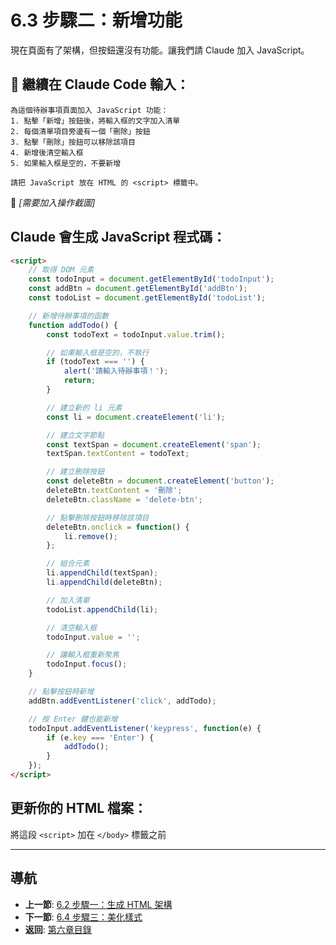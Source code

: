 # 6.3 步驟二：新增功能

現在頁面有了架構，但按鈕還沒有功能。讓我們請 Claude 加入 JavaScript。

## 💬 繼續在 Claude Code 輸入：

```
為這個待辦事項頁面加入 JavaScript 功能：
1. 點擊「新增」按鈕後，將輸入框的文字加入清單
2. 每個清單項目旁邊有一個「刪除」按鈕
3. 點擊「刪除」按鈕可以移除該項目
4. 新增後清空輸入框
5. 如果輸入框是空的，不要新增

請把 JavaScript 放在 HTML 的 <script> 標籤中。
```

📸 *[需要加入操作截圖]*

## Claude 會生成 JavaScript 程式碼：

```html
<script>
    // 取得 DOM 元素
    const todoInput = document.getElementById('todoInput');
    const addBtn = document.getElementById('addBtn');
    const todoList = document.getElementById('todoList');

    // 新增待辦事項的函數
    function addTodo() {
        const todoText = todoInput.value.trim();

        // 如果輸入框是空的，不執行
        if (todoText === '') {
            alert('請輸入待辦事項！');
            return;
        }

        // 建立新的 li 元素
        const li = document.createElement('li');

        // 建立文字節點
        const textSpan = document.createElement('span');
        textSpan.textContent = todoText;

        // 建立刪除按鈕
        const deleteBtn = document.createElement('button');
        deleteBtn.textContent = '刪除';
        deleteBtn.className = 'delete-btn';

        // 點擊刪除按鈕時移除該項目
        deleteBtn.onclick = function() {
            li.remove();
        };

        // 組合元素
        li.appendChild(textSpan);
        li.appendChild(deleteBtn);

        // 加入清單
        todoList.appendChild(li);

        // 清空輸入框
        todoInput.value = '';

        // 讓輸入框重新聚焦
        todoInput.focus();
    }

    // 點擊按鈕時新增
    addBtn.addEventListener('click', addTodo);

    // 按 Enter 鍵也能新增
    todoInput.addEventListener('keypress', function(e) {
        if (e.key === 'Enter') {
            addTodo();
        }
    });
</script>
```

## 更新你的 HTML 檔案：

將這段 `<script>` 加在 `</body>` 標籤之前

---

## 導航

- **上一節**: [6.2 步驟一：生成 HTML 架構](./6.2-html-structure.md)
- **下一節**: [6.4 步驟三：美化樣式](./6.4-styling.md)
- **返回**: [第六章目錄](./README.md)
